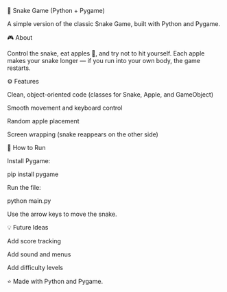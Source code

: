 🐍 Snake Game (Python + Pygame)

A simple version of the classic Snake Game, built with Python and Pygame.

🎮 About

Control the snake, eat apples 🍎, and try not to hit yourself.
Each apple makes your snake longer — if you run into your own body, the game restarts.

⚙️ Features

Clean, object-oriented code (classes for Snake, Apple, and GameObject)

Smooth movement and keyboard control

Random apple placement

Screen wrapping (snake reappears on the other side)

🚀 How to Run

Install Pygame:

pip install pygame


Run the file:

python main.py


Use the arrow keys to move the snake.

💡 Future Ideas

Add score tracking

Add sound and menus

Add difficulty levels

⭐️ Made with Python and Pygame.